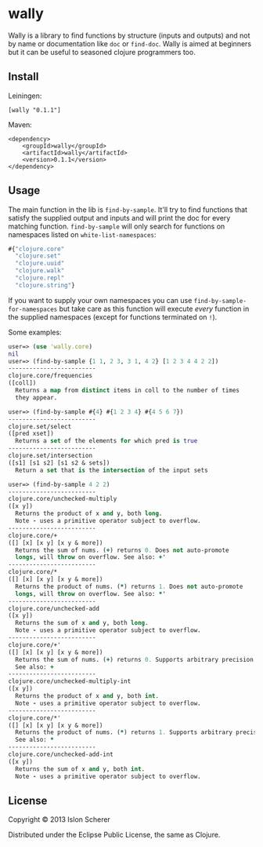 # wally

Wally is a library to find functions by structure (inputs and outputs) and not by name or documentation like `doc` or `find-doc`.
Wally is aimed at beginners but it can be useful to seasoned clojure programmers too.

## Install

Leiningen:

    [wally "0.1.1"]

Maven:

    <dependency>
        <groupId>wally</groupId>
        <artifactId>wally</artifactId>
        <version>0.1.1</version>
    </dependency>

## Usage

The main function in the lib is `find-by-sample`. It'll try to find functions that satisfy the supplied output and inputs and will print the doc for every matching function.
`find-by-sample` will only search for functions on namespaces listed on `white-list-namespaces`:

```clojure
#{"clojure.core"
  "clojure.set"
  "clojure.uuid"
  "clojure.walk"
  "clojure.repl"
  "clojure.string"}
```

If you want to supply your own namespaces you can use `find-by-sample-for-namespaces` but take care as this function will execute *every* function in the supplied namespaces (except for functions terminated on `!`).

Some examples:

```clojure
user=> (use 'wally.core)
nil
user=> (find-by-sample {1 1, 2 3, 3 1, 4 2} [1 2 3 4 4 2 2])
-------------------------
clojure.core/frequencies
([coll])
  Returns a map from distinct items in coll to the number of times
  they appear.
```

```clojure
user=> (find-by-sample #{4} #{1 2 3 4} #{4 5 6 7})
-------------------------
clojure.set/select
([pred xset])
  Returns a set of the elements for which pred is true
-------------------------
clojure.set/intersection
([s1] [s1 s2] [s1 s2 & sets])
  Return a set that is the intersection of the input sets
```

```clojure
user=> (find-by-sample 4 2 2)
-------------------------
clojure.core/unchecked-multiply
([x y])
  Returns the product of x and y, both long.
  Note - uses a primitive operator subject to overflow.
-------------------------
clojure.core/+
([] [x] [x y] [x y & more])
  Returns the sum of nums. (+) returns 0. Does not auto-promote
  longs, will throw on overflow. See also: +'
-------------------------
clojure.core/*
([] [x] [x y] [x y & more])
  Returns the product of nums. (*) returns 1. Does not auto-promote
  longs, will throw on overflow. See also: *'
-------------------------
clojure.core/unchecked-add
([x y])
  Returns the sum of x and y, both long.
  Note - uses a primitive operator subject to overflow.
-------------------------
clojure.core/+'
([] [x] [x y] [x y & more])
  Returns the sum of nums. (+) returns 0. Supports arbitrary precision.
  See also: +
-------------------------
clojure.core/unchecked-multiply-int
([x y])
  Returns the product of x and y, both int.
  Note - uses a primitive operator subject to overflow.
-------------------------
clojure.core/*'
([] [x] [x y] [x y & more])
  Returns the product of nums. (*) returns 1. Supports arbitrary precision.
  See also: *
-------------------------
clojure.core/unchecked-add-int
([x y])
  Returns the sum of x and y, both int.
  Note - uses a primitive operator subject to overflow.
```

## License

Copyright © 2013 Islon Scherer

Distributed under the Eclipse Public License, the same as Clojure.
